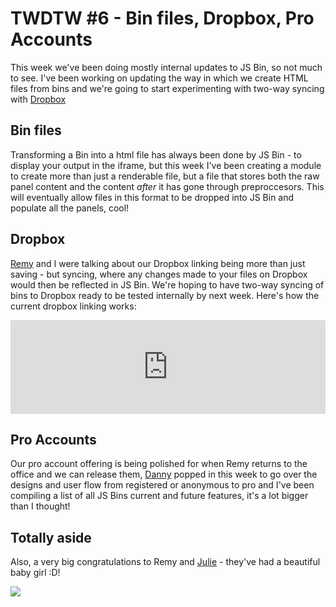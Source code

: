 # TWDTW #6 - Bin files, Dropbox, Pro Accounts

This week we've been doing mostly internal updates to JS Bin, so not much to see. I've been working on updating the way in which we create HTML
files from bins and we're going to start experimenting with two-way syncing with [Dropbox](http://dropbox.com)

## Bin files

Transforming a Bin into a html file has always been done by JS Bin - to display your output in the iframe, but this week I've been creating a module
to create more than just a renderable file, but a file that stores both the raw panel content and the content *after* it has gone through 
preproccesors. This will eventually allow files in this format to be dropped into JS Bin and populate all the panels, cool!

## Dropbox

[Remy](https://twitter.com/rem) and I were talking about our Dropbox linking being more than just saving - but syncing, where any changes made to your files on Dropbox would then be reflected in JS Bin. We're hoping to have two-way syncing of bins to Dropbox ready to be tested internally by next week. Here's how the current dropbox linking works:

<div class="embed-container">
 <iframe name='quickcast' src='http://quick.as/embed/4qb1f7bg' scrolling='no' frameborder='0' width='100%' allowfullscreen></iframe><script src='http://quick.as/embed/script/1.50'></script>
</div>

## Pro Accounts

Our pro account offering is being polished for when Remy returns to the office and we can release them, [Danny](https://twitter.com/yandle) popped in this week to go over the designs and user flow from registered or anonymous to pro and I've been compiling a list of all JS Bins current and future features, it's a lot bigger than I thought!

## Totally aside

Also, a very big congratulations to Remy and [Julie](https://twitter.com/julieanne) - they've had a beautiful baby girl :D!

![](/images/twdtw/6/baby.png)
